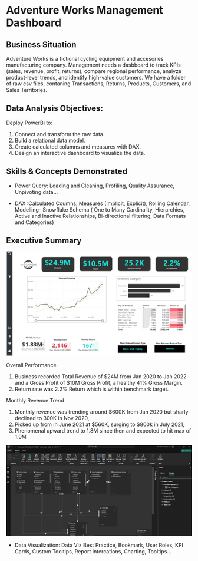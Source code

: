 # Adventure Works Management Dashboard
**Business Situation**
---
Adventure Works is a fictional cycling equipment and accesories manufacturing company.
Management needs a dasbboard to track KPIs (sales, revenue, profit, returns), compare regional performance, analyze product-level trends, and identify high-value customers.
We have a folder of raw csv files, contaning Transactions, Returns, Products, Customers, and Sales Territories.

**Data Analysis Objectives**:
---
Deploy PowerBi to:

1. Connect and transform the raw data.
2. Build a relational data model.
3. Create calculated columns and measures with DAX.
4. Design an interactive dashboard to visualize the data.

**Skills & Concepts Demonstrated**
---
- Power Query: Loading and Cleaning, Profiling, Quality Assurance, Unpivoting data...

- DAX :Calculated Coumns, Measures (Implicit, Explicit), Rolling Calendar, Modelling- Snowflake Schema ( One to Many Cardinality, Hierarchies, Active and Inactive Relationships, Bi-directional filtering, Data Formats and Categories)
## Executive Summary
![](Adventure_Works_Executive_Summary.png)

Overall Performance
1.  Business recorded Total Revenue of $24M from Jan 2020 to Jan 2022 and a Gross Profit of $10M Gross Profit, a healthy 41% Gross Margin.
2.  Return rate was 2.2% Return which is within benchmark target.

Monthly Revenue Trend
1.  Monthly revenue was trending around $600K from Jan 2020 but sharly declined to 300K in Nov 2020,
2.  Picked up from in June 2021 at $560K, surging to $800k in July 2021,
3.  Phenomenal upward trend to 1.8M since then and expected to hit max of 1.9M
   

![](PowerBi_Snow_flake_Data_Model.png2.png)

- Data Visualization: Data Viz Best Practice, Bookmark, User Roles, KPI Cards, Custom Tooltips, Report Intercations, Charting, Tooltips...
  ![]()


